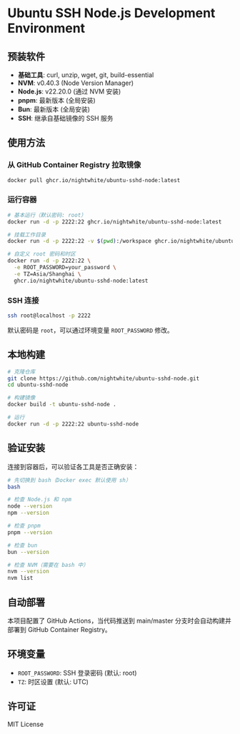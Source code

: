 # Ubuntu SSH Node.js Development Environment

## 预装软件

- **基础工具**: curl, unzip, wget, git, build-essential
- **NVM**: v0.40.3 (Node Version Manager)
- **Node.js**: v22.20.0 (通过 NVM 安装)
- **pnpm**: 最新版本 (全局安装)
- **Bun**: 最新版本 (全局安装)
- **SSH**: 继承自基础镜像的 SSH 服务

## 使用方法

### 从 GitHub Container Registry 拉取镜像

```bash
docker pull ghcr.io/nightwhite/ubuntu-sshd-node:latest
```

### 运行容器

```bash
# 基本运行（默认密码: root）
docker run -d -p 2222:22 ghcr.io/nightwhite/ubuntu-sshd-node:latest

# 挂载工作目录
docker run -d -p 2222:22 -v $(pwd):/workspace ghcr.io/nightwhite/ubuntu-sshd-node:latest

# 自定义 root 密码和时区
docker run -d -p 2222:22 \
  -e ROOT_PASSWORD=your_password \
  -e TZ=Asia/Shanghai \
  ghcr.io/nightwhite/ubuntu-sshd-node:latest
```

### SSH 连接

```bash
ssh root@localhost -p 2222
```

默认密码是 `root`，可以通过环境变量 `ROOT_PASSWORD` 修改。

## 本地构建

```bash
# 克隆仓库
git clone https://github.com/nightwhite/ubuntu-sshd-node.git
cd ubuntu-sshd-node

# 构建镜像
docker build -t ubuntu-sshd-node .

# 运行
docker run -d -p 2222:22 ubuntu-sshd-node
```

## 验证安装

连接到容器后，可以验证各工具是否正确安装：

```bash
# 先切换到 bash（Docker exec 默认使用 sh）
bash

# 检查 Node.js 和 npm
node --version
npm --version

# 检查 pnpm
pnpm --version

# 检查 bun
bun --version

# 检查 NVM（需要在 bash 中）
nvm --version
nvm list
```

## 自动部署

本项目配置了 GitHub Actions，当代码推送到 main/master 分支时会自动构建并部署到 GitHub Container Registry。

## 环境变量

- `ROOT_PASSWORD`: SSH 登录密码 (默认: root)
- `TZ`: 时区设置 (默认: UTC)

## 许可证

MIT License
